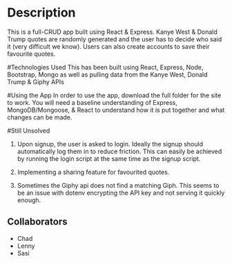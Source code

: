 # Description
This is a full-CRUD app built using React & Express. Kanye West & Donald Trump quotes are randomly generated and the user has to decide who said it (very difficult we know). Users can also create accounts to save their favourite quotes.

#Technologies Used
This has been built using React, Express, Node, Bootstrap, Mongo as well as pulling data from the Kanye West, Donald Trump & Giphy APIs

#Using the App
In order to use the app, download the full folder for the site to work. You will need a baseline understanding of Express, MongoDB/Mongoose, & React to understand how it is put together and what changes can be made.

#Still Unsolved
1. Upon signup, the user is asked to login. Ideally the signup should automatically log them in to reduce friction. This can easily be achieved by running the login script at the same time as the signup script.

2. Implementing a sharing feature for favourited quotes.

3. Sometimes the Giphy api does not find a matching Giph. This seems to be an issue with dotenv encrypting the API key and not serving it quickly enough.

## Collaborators
* Chad
* Lenny
* Sasi
